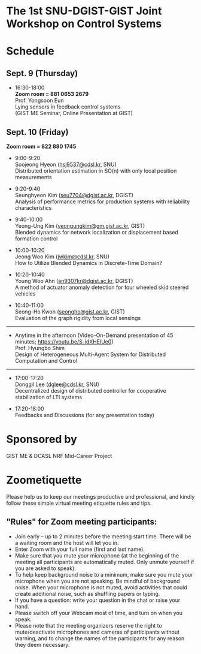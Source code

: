 # The 1st SNU-DGIST-GIST Joint Workshop on Control Systems

# Schedule

## Sept. 9 (Thursday) 

- 16:30-18:00  
  **Zoom room = 881 0653 2679**  
  Prof. Yongsoon Eun  
  Lying sensors in feedback control systems  
  (GIST ME Seminar, Online Presentation at GIST)
  
## Sept. 10 (Friday)

**Zoom room = 822 880 1745**  

- 9:00-9:20  
  Soojeong Hyeon (hsj9537@cdsl.kr, SNU)  
  Distributed orientation estimation in SO(n) with only local position measurements
  
- 9:20-9:40  
  Seunghyeon Kim (seu7704@dgist.ac.kr, DGIST)  
  Analysis of performance metrics for production systems with reliability characteristics
  
- 9:40-10:00  
  Yeong-Ung Kim (yeongungkim@gm.gist.ac.kr, GIST)  
  Blended dynamics for network localization or displacement based formation control
  
- 10:00-10:20  
  Jeong Woo Kim (jwkim@cdsl.kr, SNU)  
  How to Utilize Blended Dynamics in Discrete-Time Domain?
  
- 10:20-10:40  
  Young Woo Ahn (an9307kr@dgist.ac.kr, DGIST)  
  A method of actuator anomaly detection for four wheeled skid steered vehicles
  
- 10:40-11:00  
  Seong-Ho Kwon (seongho@gist.ac.kr, GIST)  
  Evaluation of the graph rigidity from local sensings

-----

- Anytime in the afternoon (Video-On-Demand presentation of 45 minutes; https://youtu.be/S-idXHElUe0)     
  Prof. Hyungbo Shim  
  Design of Heterogeneous Multi-Agent System for Distributed Computation and Control  
  
-----

- 17:00-17:20  
  Donggil Lee (dglee@cdsl.kr, SNU)  
  Decentralized design of distributed controller for cooperative stabilization of LTI systems
  
- 17:20-18:00  
  Feedbacks and Discussions (for any presentation today)

# Sponsored by 

GIST ME & DCASL NRF Mid-Career Project

# Zoometiquette

Please help us to keep our meetings productive and professional, and kindly follow these simple virtual meeting etiquette rules and tips.

## "Rules" for Zoom meeting participants:
- Join early – up to 2 minutes before the meeting start time. There will be a waiting room and the host will let you in.
- Enter Zoom with your full name (first and last name).
- Make sure that you mute your microphone (at the beginning of the meeting all participants are automatically muted. Only unmute yourself if you are asked to speak).
- To help keep background noise to a minimum, make sure you mute your microphone when you are not speaking. Be mindful of background noise. When your microphone is not muted, avoid activities that could create additional noise, such as shuffling papers or typing.
- If you have a question: write your question in the chat or raise your hand.
- Please switch off your Webcam most of time, and turn on when you speak.
- Please note that the meeting organizers reserve the right to mute/deactivate microphones and cameras of participants without warning, and to change the names of the participants for any reason they deem necessary.


